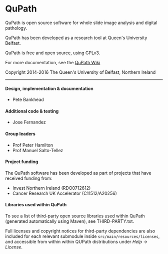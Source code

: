 QuPath
======

QuPath is open source software for whole slide image analysis and digital pathology.

QuPath has been developed as a research tool at Queen's University Belfast.

QuPath is free and open source, using GPLv3.

For more documentation, see the [QuPath Wiki](https://go.qub.ac.uk/qupath-docs)

Copyright 2014-2016 The Queen's University of Belfast, Northern Ireland

----

#### Design, implementation & documentation
* Pete Bankhead

#### Additional code & testing
* Jose Fernandez

#### Group leaders
* Prof Peter Hamilton
* Prof Manuel Salto-Tellez

#### Project funding
The QuPath software has been developed as part of projects that have received funding from:

* Invest Northern Ireland (RDO0712612)
* Cancer Research UK Accelerator (C11512/A20256)

#### Libraries used within QuPath
To see a list of third-party open source libraries used within QuPath (generated automatically using Maven), see THIRD-PARTY.txt.

Full licenses and copyright notices for third-party dependencies are also included for each relevant submodule inside ```src/main/resources/licenses```, and accessible from within within QUPath distributions under *Help &rarr; License*.
